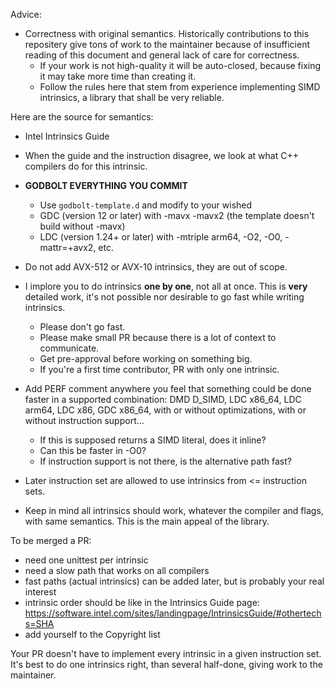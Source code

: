 Advice:

- Correctness with original semantics. Historically contributions to this repositery give tons of work to the maintainer because of insufficient reading of this document and general lack of care for correctness.
  * If your work is not high-quality it will be auto-closed, because fixing it may take more time than creating it.
  * Follow the rules here that stem from experience implementing SIMD intrinsics, a library that shall be very reliable.

Here are the source for semantics:
  - Intel Intrinsics Guide
  - When the guide and the instruction disagree, we look at what C++ compilers do 
    for this intrinsic.

- **GODBOLT EVERYTHING YOU COMMIT**
  * Use `godbolt-template.d` and modify to your wished
  * GDC (version 12 or later) with -mavx -mavx2 (the template doesn't build without -mavx)
  * LDC (version 1.24+ or later) with -mtriple arm64, -O2, -O0, -mattr=+avx2, etc. 

- Do not add AVX-512 or AVX-10 intrinsics, they are out of scope.

- I implore you to do intrinsics **one by one**, not all at once. This is **very** detailed work, it's not possible nor desirable to go fast while writing intrinsics. 
   * Please don't go fast. 
   * Please make small PR because there is a lot of context to communicate.
   * Get pre-approval before working on something big.
   * If you're a first time contributor, PR with only one intrinsic.

- Add PERF comment anywhere you feel that something could be done faster in a supported combination: DMD D_SIMD, LDC x86_64, LDC arm64, LDC x86, GDC x86_64, with or without optimizations, with or without instruction support... 
  * If this is supposed returns a SIMD literal, does it inline?
  * Can this be faster in -O0?
  * If instruction support is not there, is the alternative path fast?

- Later instruction set are allowed to use intrinsics from <= instruction sets.

- Keep in mind all intrinsics should work, whatever the compiler and flags, with same semantics. This is the main appeal of the library.


To be merged a PR:

- need one unittest per intrinsic
- need a slow path that works on all compilers
- fast paths (actual intrinsics) can be added later, but is probably your real interest
- intrinsic order should be like in the Intrinsics Guide page: https://software.intel.com/sites/landingpage/IntrinsicsGuide/#othertechs=SHA
- add yourself to the Copyright list

Your PR doesn't have to implement every intrinsic in a given instruction set. It's best to do one intrinsics right, than several half-done, giving work to the maintainer.
